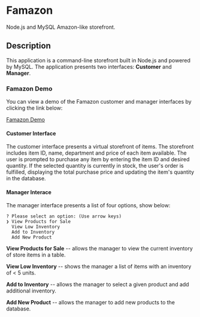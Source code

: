 # Famazon
Node.js and MySQL Amazon-like storefront.

## Description

This application is a command-line storefront built in Node.js and powered by MySQL. The application presents two interfaces: **Customer** and **Manager**.

### Famazon Demo

You can view a demo of the Famazon customer and manager interfaces by clicking the link below:

[Famazon Demo](https://drive.google.com/open?id=1Wn6nAWv-q3RRqr1W_2iMCZ-RLQxJST5k)

#### Customer Interface

The customer interface presents a virtual storefront of items. The storefront includes item ID, name, department and price of each item available. The user is prompted to purchase any item by entering the item ID and desired quantity. If the selected quantity is currently in stock, the user's order is fulfilled, displaying the total purchase price and updating the item's quantity in the database.

#### Manager Interace

The manager interface presents a list of four options, show below: 

	? Please select an option: (Use arrow keys)
	❯ View Products for Sale 
	  View Low Inventory 
	  Add to Inventory 
	  Add New Product
	  
**View Products for Sale** -- allows the manager to view the current inventory of store items in a table.

**View Low Inventory** -- shows the manager a list of items with an inventory of < 5 units.

**Add to Inventory** -- allows the manager to select a given product and add additional inventory.

**Add New Product** -- allows the manager to add new products to the database. 
